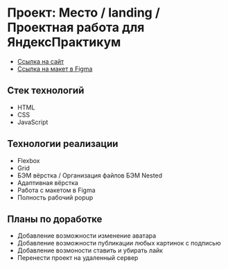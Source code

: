# Проект: Место / landing / Проектная работа для ЯндексПрактикум

- [Ссылка на сайт](#)
- [Ссылка на макет в Figma](https://www.figma.com/file/2cn9N9jSkmxD84oJik7xL7/JavaScript.-Sprint-4?node-id=0%3A1)

## Стек технологий

- HTML
- CSS
- JavaScript

## Технологии реализации

- Flexbox
- Grid
- БЭМ вёрстка / Организация файлов БЭМ Nested
- Адаптивная вёрстка
- Работа с макетом в Figma
- Полность рабочий popup

## Планы по доработке

- Добавление возможности изменение аватара
- Добавление возможности публикации любых картинок с подписью
- Добавление возмоности ставить и убирать лайк
- Перенести проект на удаленный сервер
